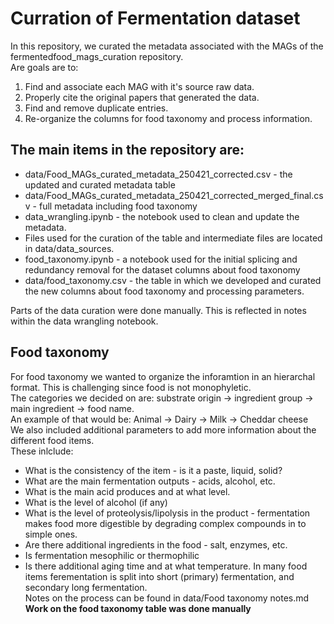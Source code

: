 # Curration of Fermentation dataset 
In this repository, we curated the metadata associated with the MAGs of the fermentedfood_mags_curation repository. <br>
Are goals are to:
1. Find and associate each MAG with it's source raw data.
2. Properly cite the original papers that generated the data.
3. Find and remove duplicate entries.
4. Re-organize the columns for food taxonomy and process information.

## The main items in the repository are:
* data/Food_MAGs_curated_metadata_250421_corrected.csv - the updated and curated metadata table
* data/Food_MAGs_curated_metadata_250421_corrected_merged_final.csv - full metadata including food taxonomy
* data_wrangling.ipynb - the notebook used to clean and update the metadata.
* Files used for the curation of the table and intermediate files are located in data/data_sources.
* food_taxonomy.ipynb - a notebook used for the initial splicing and redundancy removal for the dataset columns about food taxonomy
* data/food_taxonomy.csv - the table in which we developed and curated the new columns about food taxonomy and processing parameters. 

Parts of the data curation were done manually. This is reflected in notes within the data wrangling notebook. 

## Food taxonomy
For food taxonomy we wanted to organize the inforamtion in an hierarchal format. This is challenging since food is not monophyletic. <br>
The categories we decided on are: substrate origin -> ingredient group -> main ingredient -> food name. <br>
An example of that would be: Animal -> Dairy -> Milk -> Cheddar cheese <br>
We also included additional parameters to add more information about the different food items. <br>
These inlclude:
* What is the consistency of the item - is it a paste, liquid, solid?
* What are the main fermentation outputs -  acids, alcohol, etc.
* What is the main acid produces and at what level.
* What is the level of alcohol (if any)
* What is the level of proteolysis/lipolysis in the product - fermentation makes food more digestible by degrading complex compounds in to simple ones. 
* Are there additional ingredients in the food - salt, enzymes, etc.
* Is fermentation mesophilic or thermophilic
* Is there additional aging time and at what temperature. In many food items ferementation is split into short (primary) fermentation, and secondary long fermentation. <br>
Notes on the process can be found in data/Food taxonomy notes.md <br>
**Work on the food taxonomy table was done manually**


